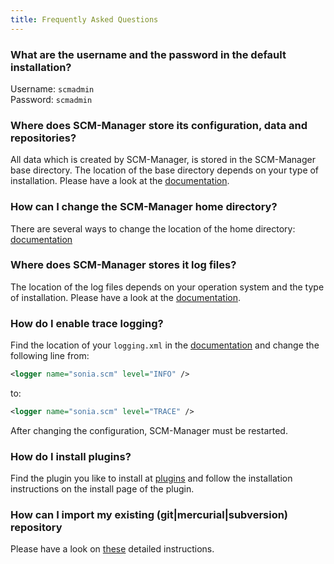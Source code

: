 ```yaml
---
title: Frequently Asked Questions
---
```


### What are the username and the password in the default installation?

Username: `scmadmin`\
Password: `scmadmin`

### Where does SCM-Manager store its configuration, data and repositories?

All data which is created by SCM-Manager, is stored in the SCM-Manager  base directory.
The location of the base directory depends on your type of installation.
Please have a look at the [documentation](../administration/basedirectory/).

### How can I change the SCM-Manager home directory?

There are several ways to change the location of the home directory: [documentation](../administration/basedirectory/#change-base-directory-location)

### Where does SCM-Manager stores it log files?

The location of the log files depends on your operation system and the type of installation.
Please have a look at the [documentation](../administration/logging/).

### How do I enable trace logging?

Find the location of your `logging.xml` in the [documentation](../administration/logging/#configuration) and change the following line from:

```xml
<logger name="sonia.scm" level="INFO" />
```
to:

```xml
<logger name="sonia.scm" level="TRACE" />
```

After changing the configuration, SCM-Manager must be restarted.

### How do I install plugins?

Find the plugin you like to install at [plugins](/plugins#categories) and follow the installation instructions on the install page of the plugin.

### How can I import my existing (git|mercurial|subversion) repository

Please have a look on [these](../import/) detailed instructions.
